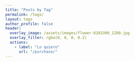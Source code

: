 ```yaml
---
title: "Posts by Tag"
permalink: /tags/
layout: tags
author_profile: false
header:
  overlay_image: /assets/images/flower-6283300_1280.jpg
  overlay_filter: rgba(0, 0, 0, 0.2)
  actions:
    - label: "Lo quiero"
      url: "/purchase/"
---
```

